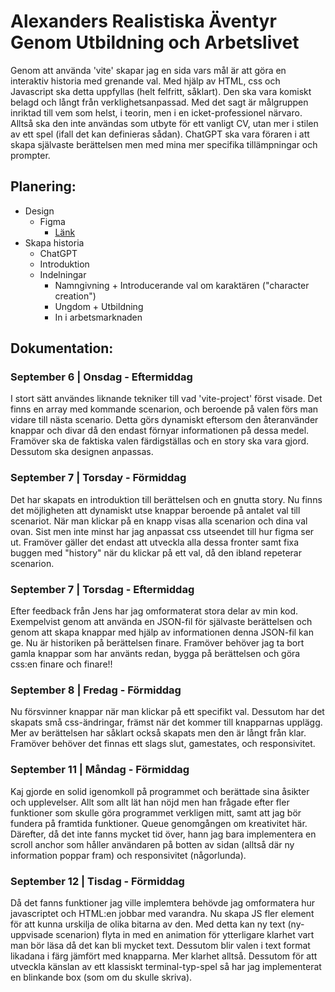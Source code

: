 # Alexanders Realistiska Äventyr Genom Utbildning och Arbetslivet

Genom att använda 'vite' skapar jag en sida vars mål är att göra en interaktiv historia med grenande val. Med hjälp av HTML, css och Javascript ska detta uppfyllas (helt felfritt, såklart). Den ska vara komiskt belagd och långt från verklighetsanpassad. Med det sagt är målgruppen inriktad till vem som helst, i teorin, men i en icket-professionel närvaro. Alltså ska den inte användas som utbyte för ett vanligt CV, utan mer i stilen av ett spel (ifall det kan definieras sådan). ChatGPT ska vara föraren i att skapa självaste berättelsen men med mina mer specifika tillämpningar och prompter.

## Planering:
* Design
  * Figma
    * [Länk](https://www.figma.com/file/1KHWbNscSTll3ZbSbANCS2/Untitled?type=design&node-id=0%3A1&mode=design&t=F3MVHCVY1dsoh2yY-1)
* Skapa historia
  * ChatGPT
  * Introduktion
  * Indelningar
    * Namngivning + Introducerande val om karaktären ("character creation")
    * Ungdom + Utbildning
    * In i arbetsmarknaden 

## Dokumentation:

### September 6 | Onsdag - Eftermiddag
I stort sätt användes liknande tekniker till vad 'vite-project' först visade. Det finns en array med kommande scenarion, och beroende på valen förs man vidare till nästa scenario. Detta görs dynamiskt eftersom den återanvänder knappar och divar då den endast förnyar informationen på dessa medel. Framöver ska de faktiska valen färdigställas och en story ska vara gjord. Dessutom ska designen anpassas.

### September 7 | Torsday - Förmiddag
Det har skapats en introduktion till berättelsen och en gnutta story. Nu finns det möjligheten att dynamiskt utse knappar beroende på antalet val till scenariot. När man klickar på en knapp visas alla scenarion och dina val ovan. Sist men inte minst har jag anpassat css utseendet till hur figma ser ut. Framöver gäller det endast att utveckla alla dessa fronter samt fixa buggen med "history" när du klickar på ett val, då den ibland repeterar scenarion.

### September 7 | Torsdag - Eftermiddag
Efter feedback från Jens har jag omformaterat stora delar av min kod. Exempelvist genom att använda en JSON-fil för självaste berättelsen och genom att skapa knappar med hjälp av informationen denna JSON-fil kan ge. Nu är historiken på berättelsen finare. Framöver behöver jag ta bort gamla knappar som har använts redan, bygga på berättelsen och göra css:en finare och finare!!

### September 8 | Fredag - Förmiddag
Nu försvinner knappar när man klickar på ett specifikt val. Dessutom har det skapats små css-ändringar, främst när det kommer till knapparnas upplägg. Mer av berättelsen har såklart också skapats men den är långt från klar. Framöver behöver det finnas ett slags slut, gamestates, och responsivitet.

### September 11 | Måndag - Förmiddag
Kaj gjorde en solid igenomkoll på programmet och berättade sina åsikter och upplevelser. Allt som allt lät han nöjd men han frågade efter fler funktioner som skulle göra programmet verkligen mitt, samt att jag bör fundera på framtida funktioner. Queue genomgången om kreativitet här. Därefter, då det inte fanns mycket tid över, hann jag bara implementera en scroll anchor som håller användaren på botten av sidan (alltså där ny information poppar fram) och responsivitet (någorlunda).

### September 12 | Tisdag - Förmiddag
Då det fanns funktioner jag ville implemtera behövde jag omformatera hur javascriptet och HTML:en jobbar med varandra. Nu skapa JS fler element för att kunna urskilja de olika bitarna av den. Med detta kan ny text (ny-uppvisade scenarion) flyta in med en animation för ytterligare klarhet vart man bör läsa då det kan bli mycket text. Dessutom blir valen i text format likadana i färg jämfört med knapparna. Mer klarhet alltså. Dessutom för att utveckla känslan av ett klassiskt terminal-typ-spel så har jag implementerat en blinkande box (som om du skulle skriva).